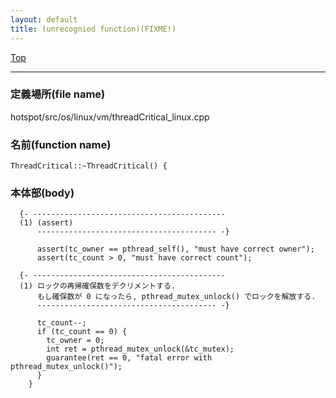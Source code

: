 ```yaml
---
layout: default
title: (unrecognied function)(FIXME!)
---
```

[Top](../index.html)

--- 
### 定義場所(file name)
hotspot/src/os/linux/vm/threadCritical_linux.cpp

### 名前(function name)
```
ThreadCritical::~ThreadCritical() {
```

### 本体部(body)
```
  {- -------------------------------------------
  (1) (assert)
      ---------------------------------------- -}

	  assert(tc_owner == pthread_self(), "must have correct owner");
	  assert(tc_count > 0, "must have correct count");
	
  {- -------------------------------------------
  (1) ロックの再帰確保数をデクリメントする.
      もし確保数が 0 になったら, pthread_mutex_unlock() でロックを解放する.
      ---------------------------------------- -}

	  tc_count--;
	  if (tc_count == 0) {
	    tc_owner = 0;
	    int ret = pthread_mutex_unlock(&tc_mutex);
	    guarantee(ret == 0, "fatal error with pthread_mutex_unlock()");
	  }
	}
	
```



